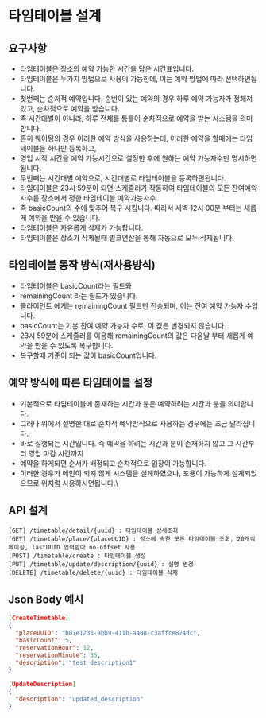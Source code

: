 # 타임테이블 설계

## 요구사항
* 타임테이블은 장소의 예약 가능한 시간을 담은 시간표입니다.
* 타임테이블은 두가지 방법으로 사용이 가능한데, 이는 예약 방법에 따라 선택하면됩니다.
* 첫번째는 순차적 예약입니다. 순번이 있는 예약의 경우 하루 예약 가능자가 정해져있고, 순차적으로 예약을 받습니다.
* 즉 시간대별이 아니라, 하루 전체를 통틀어 순차적으로 예약을 받는 시스템을 의미합니다.
* 흔히 웨이팅의 경우 이러한 예약 방식을 사용하는데, 이러한 예약을 할때에는 타임테이블을 하나만 등록하고,
* 영업 시작 시간을 예약 가능시간으로 설정한 후에 원하는 예약 가능자수만 명시하면됩니다.
* 두번째는 시간대별 예약으로, 시간대별로 타임테이블을 등록하면됩니다.
* 타임테이블은 23시 59분이 되면 스케줄러가 작동하여 타임테이블의 모든 잔여예약자수를 장소에서 정한 타임테이블 예약가능자수
* 즉 basicCount의 수에 맞추어 복구 시킵니다. 따라서 새벽 12시 00분 부터는 새롭게 예약을 받을 수 있습니다.
* 타임테이블은 자유롭게 삭제가 가능합니다.
* 타임테이블은 장소가 삭제될때 벌크연산을 통해 자동으로 모두 삭제됩니다.

## 타임테이블 동작 방식(재사용방식)
* 타임테이블은 basicCount라는 필드와
* remainingCount 라는 필드가 있습니다.
* 클라이언트 에게는 remainingCount 필드만 전송되며, 이는 잔여 예약 가능자 수입니다.
* basicCount는 기본 잔여 예약 가능자 수로, 이 값은 변경되지 않습니다.
* 23시 59분에 스케줄러를 이용해 remainingCount의 값은 다음날 부터 새롭게 예약을 받을 수 있도록 복구합니다.
* 복구할때 기준이 되는 값이 basicCount입니다.

## 예약 방식에 따른 타임테이블 설정
* 기본적으로 타임테이블에 존재하는 시간과 분은 예약하려는 시간과 분을 의미합니다.
* 그러나 위에서 설명한 대로 순차적 예약방식으로 사용하는 경우에는 조금 달라집니다.
* 바로 실행되는 시간입니다. 즉 예약을 하려는 시간과 분이 존재하지 않고 그 시간부터 영업 마감 시간까지
* 예약을 하게되면 순서가 배정되고 순차적으로 입장이 가능합니다.
* 이러한 경우가 메인이 되지 않게 시스템을 설계하였으나, 포용이 가능하게 설계되었으므로 위처럼 사용하시면됩니다.\

## API 설계
```
[GET] /timetable/detail/{uuid} : 타임테이블 상세조회
[GET] /timetable/place/{placeUUID} : 장소에 속한 모든 타임테이블 조회, 20개씩 페이징, lastUUID 입력받아 no-offset 사용
[POST] /timetable/create : 타임테이블 생성 
[PUT] /timetable/update/description/{uuid} : 설명 변경
[DELETE] /timetable/delete/{uuid} : 타임테이블 삭제
```

## Json Body 예시
```json
[CreateTimetable]
{
  "placeUUID": "b07e1235-9bb9-411b-a408-c3affce874dc",
  "basicCount": 5,
  "reservationHour": 12,
  "reservationMinute": 35,
  "description": "test_description1"
}

[UpdateDescription]
{
  "description": "updated_description"
}
```
